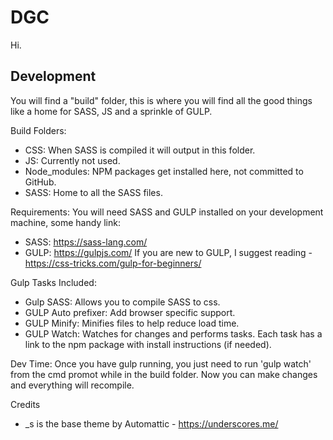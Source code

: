 DGC
===

Hi.

Development
---------------
You will find a "build" folder, this is where you will find all the good things like a home for SASS, JS and a sprinkle of GULP.

Build Folders:
- CSS: When SASS is compiled it will output in this folder.
- JS: Currently not used.
- Node_modules: NPM packages get installed here, not committed to GitHub.
- SASS: Home to all the SASS files.

Requirements:
You will need SASS and GULP installed on your development machine, some handy link:
- SASS:	https://sass-lang.com/
- GULP:	https://gulpjs.com/
If you are new to GULP, I suggest reading - https://css-tricks.com/gulp-for-beginners/

Gulp Tasks Included:
- Gulp SASS: Allows you to compile SASS to css.
- GULP Auto prefixer: Add browser specific support.
- GULP Minify: Minifies files to help reduce load time.
- GULP Watch: Watches for changes and performs tasks.
Each task has a link to the npm package with install instructions (if needed).

Dev Time:
Once you have gulp running, you just need to run 'gulp watch' from the cmd promot while in the build folder. Now you can make changes and everything will recompile.

Credits
- _s is the base theme by Automattic - https://underscores.me/
